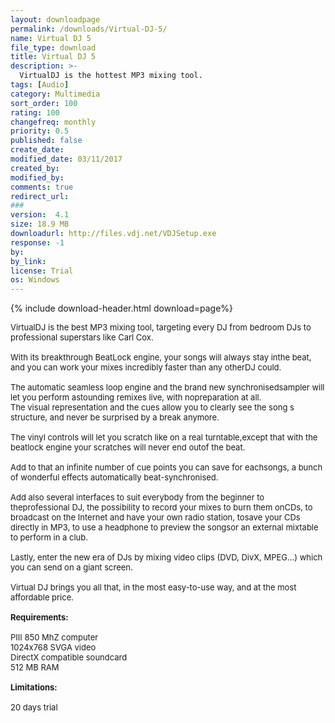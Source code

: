 ```yaml
---
layout: downloadpage
permalink: /downloads/Virtual-DJ-5/
name: Virtual DJ 5
file_type: download
title: Virtual DJ 5
description: >-
  VirtualDJ is the hottest MP3 mixing tool.
tags: [Audio]
category: Multimedia
sort_order: 100
rating: 100
changefreq: monthly
priority: 0.5
published: false
create_date: 
modified_date: 03/11/2017
created_by: 
modified_by: 
comments: true
redirect_url: 
### 
version:  4.1
size: 18.9 MB
downloadurl: http://files.vdj.net/VDJSetup.exe
response: -1
by: 
by_link: 
license: Trial 
os: Windows
---
```


{% include download-header.html download=page%}

<p style="fix-download-text !important">
<p><font size="2"><p>VirtualDJ is the best MP3 mixing tool, targeting every DJ from bedroom DJs to professional superstars like Carl Cox.<br />
<br />
With its breakthrough BeatLock engine, your songs will always stay inthe beat, and you can work your mixes incredibly faster than any otherDJ could.<br />
<br />
The automatic seamless loop engine and the brand new synchronisedsampler will let you perform astounding remixes live, with nopreparation at all.<br />
The visual representation and the cues allow you to clearly see the song s structure, and never be surprised by a break anymore.<br />
<br />
The vinyl controls will let you scratch like on a real turntable,except that with the beatlock engine your scratches will never end outof the beat.<br />
<br />
Add to that an infinite number of cue points you can save for eachsongs, a bunch of wonderful effects automatically beat-synchronised.<br />
<br />
Add also several interfaces to suit everybody from the beginner to theprofessional DJ, the possibility to record your mixes to burn them onCDs, to broadcast on the Internet and have your own radio station, tosave your CDs directly in MP3, to use a headphone to preview the songsor an external mixtable to perform in a club.<br />
<br />
Lastly, enter the new era of DJs by mixing video clips (DVD, DivX, MPEG...) which you can send on a giant screen.<br />
<br />
Virtual DJ brings you all that, in the most easy-to-use way, and at the most affordable price.<br />
<br />
<span><strong>Requirements:</strong></span><br />
<br />
PIII 850 MhZ computer <br />
1024x768 SVGA video <br />
DirectX compatible soundcard <br />
512 MB RAM <br />
<br />
<span><strong>Limitations:</strong></span><br />
<br />
20 days trial</p></p></p>
